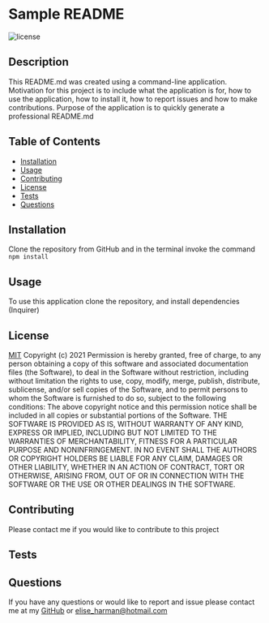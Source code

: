 # Sample README
  ![license](https://img.shields.io/badge/License-MIT-blue.svg)
  
  ## Description 
  This README.md was created using a command-line application.
  Motivation for this project is to include what the application is for, how to use the application, how to install it, how to report issues and how to make contributions. 
  Purpose of the application is to quickly generate a professional README.md
  
  ## Table of Contents 
  
  - [Installation](#installation)
  - [Usage](#usage)
  - [Contributing](#contributing)
  - [License](#license)
  - [Tests](#tests)
  - [Questions](#questions)
  
  ## Installation 
  Clone the repository from GitHub and in the terminal invoke the command `npm install`
  
  ## Usage 
  To use this application clone the repository, and install dependencies (Inquirer)
  
  ## License 
  [MIT](https://choosealicense.com/licenses/mit/)
  Copyright (c) 2021 Permission is hereby granted, free of charge, to any person obtaining a copy of this software and associated documentation files (the Software), to deal in the Software without restriction, including without limitation the rights to use, copy, modify, merge, publish, distribute, sublicense, and/or sell copies of the Software, and to permit persons to whom the Software is furnished to do so, subject to the following conditions: The above copyright notice and this permission notice shall be included in all copies or substantial portions of the Software. THE SOFTWARE IS PROVIDED AS IS, WITHOUT WARRANTY OF ANY KIND, EXPRESS OR IMPLIED, INCLUDING BUT NOT LIMITED TO THE WARRANTIES OF MERCHANTABILITY, FITNESS FOR A PARTICULAR PURPOSE AND NONINFRINGEMENT. IN NO EVENT SHALL THE AUTHORS OR COPYRIGHT HOLDERS BE LIABLE FOR ANY CLAIM, DAMAGES OR OTHER LIABILITY, WHETHER IN AN ACTION OF CONTRACT, TORT OR OTHERWISE, ARISING FROM, OUT OF OR IN CONNECTION WITH THE SOFTWARE OR THE USE OR OTHER DEALINGS IN THE SOFTWARE.
  
  ## Contributing 
  Please contact me if you would like to contribute to this project 
  
  ## Tests 
  
  
  ## Questions 
  If you have any questions or would like to report and issue please contact me at my [GitHub]( https://github.com/harmane4) or elise_harman@hotmail.com   
  
  
